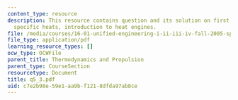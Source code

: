 ```yaml
---
content_type: resource
description: This resource contains question and its solution on first law, enthalpy,
  specific heats, introduction to heat engines.
file: /media/courses/16-01-unified-engineering-i-ii-iii-iv-fall-2005-spring-2006/c7e2b98e59e1aa9bf1218dfda97ab8ce_q5_3.pdf
file_type: application/pdf
learning_resource_types: []
ocw_type: OCWFile
parent_title: Thermodynamics and Propulsion
parent_type: CourseSection
resourcetype: Document
title: q5_3.pdf
uid: c7e2b98e-59e1-aa9b-f121-8dfda97ab8ce
---
```

